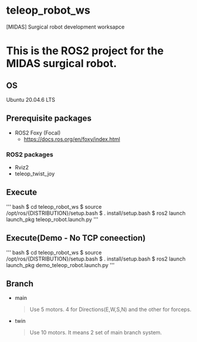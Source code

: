 # teleop_robot_ws
[MIDAS] Surgical robot development worksapce

# This is the ROS2 project for the MIDAS surgical robot.

## OS
Ubuntu 20.04.6 LTS

## Prerequisite packages
- ROS2 Foxy (Focal)
  - <https://docs.ros.org/en/foxy/index.html>

### ROS2 packages 
- Rviz2
- teleop_twist_joy

## Execute
''' bash
  $ cd teleop_robot_ws
  $ source /opt/ros/{DISTRIBUTION}/setup.bash
  $ . install/setup.bash
  $ ros2 launch launch_pkg teleop_robot.launch.py
'''

## Execute(Demo - No TCP coneection)
''' bash
  $ cd teleop_robot_ws
  $ source /opt/ros/{DISTRIBUTION}/setup.bash
  $ . install/setup.bash
  $ ros2 launch launch_pkg demo_teleop_robot.launch.py
'''

## Branch
- main
  > Use 5 motors. 4 for Directions(E,W,S,N) and the other for forceps.

- twin
  > Use 10 motors. It means 2 set of main branch system.


